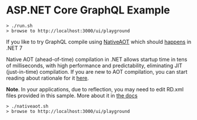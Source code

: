 # ASP.NET Core GraphQL Example

```
> ./run.sh
> browse to http://localhost:3000/ui/playground
```

If you like to try GraphQL compile using [NativeAOT](https://github.com/dotnet/runtimelab/issues/248) which should [happens](https://github.com/dotnet/runtime/issues/61231) in .NET 7

Native AOT (ahead-of-time) compilation in .NET allows startup time in tens of milliseconds, with high performance and predictability, eliminating JIT (just-in-time) compilation. If you are new to AOT compilation, you can start reading about rationale for it [here](https://github.com/dotnet/designs/blob/main/accepted/2020/form-factors.md#native-aot-form-factors).

**Note**. In your applications, due to reflection, you may need to edit RD.xml files provided in this sample. More about it in [the docs](https://github.com/dotnet/runtimelab/blob/feature/NativeAOT/docs/using-nativeaot/rd-xml-format.md)

```
> ./nativeaot.sh
> browse to http://localhost:3000/ui/playground
```
